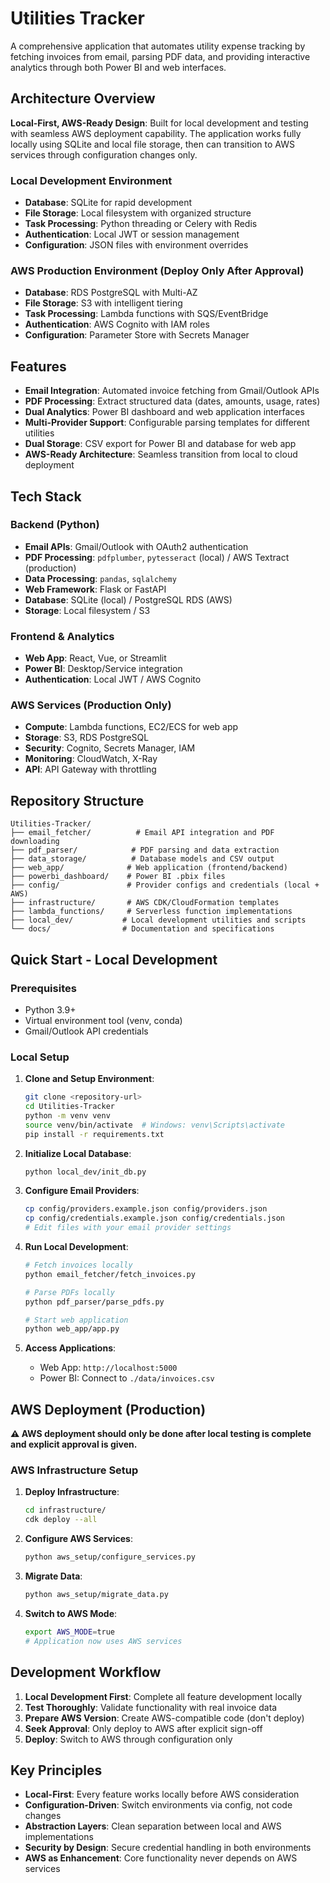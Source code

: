 # Utilities Tracker

A comprehensive application that automates utility expense tracking by fetching invoices from email, parsing PDF data, and providing interactive analytics through both Power BI and web interfaces.

## Architecture Overview

**Local-First, AWS-Ready Design**: Built for local development and testing with seamless AWS deployment capability. The application works fully locally using SQLite and local file storage, then can transition to AWS services through configuration changes only.

### Local Development Environment
- **Database**: SQLite for rapid development
- **File Storage**: Local filesystem with organized structure
- **Task Processing**: Python threading or Celery with Redis
- **Authentication**: Local JWT or session management
- **Configuration**: JSON files with environment overrides

### AWS Production Environment (Deploy Only After Approval)
- **Database**: RDS PostgreSQL with Multi-AZ
- **File Storage**: S3 with intelligent tiering
- **Task Processing**: Lambda functions with SQS/EventBridge
- **Authentication**: AWS Cognito with IAM roles
- **Configuration**: Parameter Store with Secrets Manager

## Features

- **Email Integration**: Automated invoice fetching from Gmail/Outlook APIs
- **PDF Processing**: Extract structured data (dates, amounts, usage, rates)
- **Dual Analytics**: Power BI dashboard and web application interfaces
- **Multi-Provider Support**: Configurable parsing templates for different utilities
- **Dual Storage**: CSV export for Power BI and database for web app
- **AWS-Ready Architecture**: Seamless transition from local to cloud deployment

## Tech Stack

### Backend (Python)
- **Email APIs**: Gmail/Outlook with OAuth2 authentication
- **PDF Processing**: `pdfplumber`, `pytesseract` (local) / AWS Textract (production)
- **Data Processing**: `pandas`, `sqlalchemy`
- **Web Framework**: Flask or FastAPI
- **Database**: SQLite (local) / PostgreSQL RDS (AWS)
- **Storage**: Local filesystem / S3

### Frontend & Analytics
- **Web App**: React, Vue, or Streamlit
- **Power BI**: Desktop/Service integration
- **Authentication**: Local JWT / AWS Cognito

### AWS Services (Production Only)
- **Compute**: Lambda functions, EC2/ECS for web app
- **Storage**: S3, RDS PostgreSQL
- **Security**: Cognito, Secrets Manager, IAM
- **Monitoring**: CloudWatch, X-Ray
- **API**: API Gateway with throttling

## Repository Structure

```
Utilities-Tracker/
├── email_fetcher/          # Email API integration and PDF downloading
├── pdf_parser/            # PDF parsing and data extraction
├── data_storage/          # Database models and CSV output
├── web_app/              # Web application (frontend/backend)
├── powerbi_dashboard/    # Power BI .pbix files
├── config/               # Provider configs and credentials (local + AWS)
├── infrastructure/       # AWS CDK/CloudFormation templates
├── lambda_functions/     # Serverless function implementations
├── local_dev/           # Local development utilities and scripts
└── docs/                # Documentation and specifications
```

## Quick Start - Local Development

### Prerequisites
- Python 3.9+
- Virtual environment tool (venv, conda)
- Gmail/Outlook API credentials

### Local Setup
1. **Clone and Setup Environment**:
   ```bash
   git clone <repository-url>
   cd Utilities-Tracker
   python -m venv venv
   source venv/bin/activate  # Windows: venv\Scripts\activate
   pip install -r requirements.txt
   ```

2. **Initialize Local Database**:
   ```bash
   python local_dev/init_db.py
   ```

3. **Configure Email Providers**:
   ```bash
   cp config/providers.example.json config/providers.json
   cp config/credentials.example.json config/credentials.json
   # Edit files with your email provider settings
   ```

4. **Run Local Development**:
   ```bash
   # Fetch invoices locally
   python email_fetcher/fetch_invoices.py
   
   # Parse PDFs locally
   python pdf_parser/parse_pdfs.py
   
   # Start web application
   python web_app/app.py
   ```

5. **Access Applications**:
   - Web App: `http://localhost:5000`
   - Power BI: Connect to `./data/invoices.csv`

## AWS Deployment (Production)

**⚠️ AWS deployment should only be done after local testing is complete and explicit approval is given.**

### AWS Infrastructure Setup
1. **Deploy Infrastructure**:
   ```bash
   cd infrastructure/
   cdk deploy --all
   ```

2. **Configure AWS Services**:
   ```bash
   python aws_setup/configure_services.py
   ```

3. **Migrate Data**:
   ```bash
   python aws_setup/migrate_data.py
   ```

4. **Switch to AWS Mode**:
   ```bash
   export AWS_MODE=true
   # Application now uses AWS services
   ```

## Development Workflow

1. **Local Development First**: Complete all feature development locally
2. **Test Thoroughly**: Validate functionality with real invoice data
3. **Prepare AWS Version**: Create AWS-compatible code (don't deploy)
4. **Seek Approval**: Only deploy to AWS after explicit sign-off
5. **Deploy**: Switch to AWS through configuration only

## Key Principles

- **Local-First**: Every feature works locally before AWS consideration
- **Configuration-Driven**: Switch environments via config, not code changes
- **Abstraction Layers**: Clean separation between local and AWS implementations
- **Security by Design**: Secure credential handling in both environments
- **AWS as Enhancement**: Core functionality never depends on AWS services

